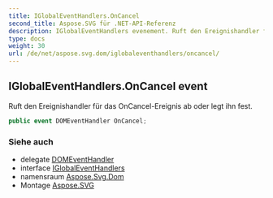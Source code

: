 ```yaml
---
title: IGlobalEventHandlers.OnCancel
second_title: Aspose.SVG für .NET-API-Referenz
description: IGlobalEventHandlers evenement. Ruft den Ereignishandler für das OnCancelEreignis ab oder legt ihn fest.
type: docs
weight: 30
url: /de/net/aspose.svg.dom/iglobaleventhandlers/oncancel/
---
```

## IGlobalEventHandlers.OnCancel event

Ruft den Ereignishandler für das OnCancel-Ereignis ab oder legt ihn fest.

```csharp
public event DOMEventHandler OnCancel;
```

### Siehe auch

* delegate [DOMEventHandler](../../../aspose.svg.dom.events/domeventhandler/)
* interface [IGlobalEventHandlers](../)
* namensraum [Aspose.Svg.Dom](../../iglobaleventhandlers/)
* Montage [Aspose.SVG](../../../)



